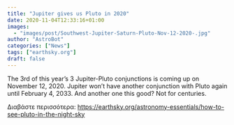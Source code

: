 ```yaml
---
title: "Jupiter gives us Pluto in 2020"
date: 2020-11-04T12:33:16+01:00
images:
  - "images/post/Southwest-Jupiter-Saturn-Pluto-Nov-12-2020-.jpg"
author: "AstroBot"
categories: ["News"]
tags: ["earthsky.org"]
draft: false
---
```


The 3rd of this year’s 3 Jupiter-Pluto conjunctions is coming up on November 12, 2020. Jupiter won’t have another conjunction with Pluto again until February 4, 2033. And another one this good? Not for centuries.

Διαβάστε περισσότερα: https://earthsky.org/astronomy-essentials/how-to-see-pluto-in-the-night-sky
